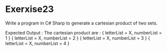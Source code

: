# Exerxise23
Write a program in C# Sharp to generate a cartesian product of two sets.

Expected Output :
The cartesian product are :
{ letterList = X, numberList = 1 }
{ letterList = X, numberList = 2 }
{ letterList = X, numberList = 3 }
{ letterList = X, numberList = 4 }

